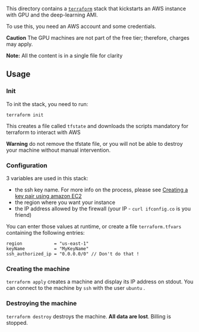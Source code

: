 This directory contains a [`terraform`](https://www.terraform.io/) stack that kickstarts an AWS instance with GPU and the deep-learning AMI.

To use this, you need an AWS account and some credentials.

**Caution** The GPU machines are not part of the free tier; therefore, charges may apply.

__Note:__ All the content is in a single file for clarity

## Usage

### Init

To init the stack, you need to run:

`terraform init`

This creates a file called `tfstate` and downloads the scripts mandatory for terraform to interact with AWS

**Warning** do not remove the tfstate file, or you will not be able to destroy your machine without manual intervention.

### Configuration

3 variables are used in this stack:

- the ssh key name. For more info on the process, please see [Creating a key pair using amazon EC2](https://docs.aws.amazon.com/AWSEC2/latest/UserGuide/ec2-key-pairs.html#having-ec2-create-your-key-pair)
- the region where you want your instance
- the IP address allowed by the firewall (your IP - `curl ifconfig.co` is you friend)

You can enter those values at runtime, or create a file `terraform.tfvars` containing the following entries:

```text
region            = "us-east-1"
keyName           = "MyKeyName"
ssh_authorized_ip = "0.0.0.0/0" // Don't do that !
```

### Creating the machine

`terraform apply` creates a machine and display its IP address on stdout.
You can connect to the machine by `ssh` with the user `ubuntu` .


### Destroying the machine

`terraform destroy` destroys the machine. **All data are lost**. Billing is stopped.